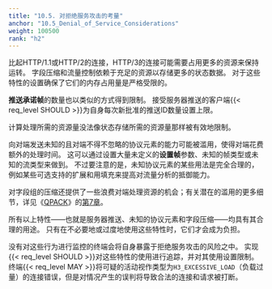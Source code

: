 ```yaml
---
title: "10.5. 对拒绝服务攻击的考量"
anchor: "10.5_Denial_of_Service_Considerations"
weight: 100500
rank: "h2"
---
```


比起HTTP/1.1或HTTP/2的连接，HTTP/3的连接可能需要占用更多的资源来保持运转。
字段压缩和流量控制依赖于充足的资源以存储更多的状态数据。
对于这些特性的设置确保了它们的内存占用量是严格受限的。

**推送承诺帧**的数量也以类似的方式得到限制。
接受服务器推送的客户端{{< req_level SHOULD >}}为自身每次新批准的推送ID数量设置上限。

计算处理所需的资源量没法像状态存储所需的资源量那样被有效地限制。

向对端发送未知的且对端不得不忽略的协议元素的能力可能被滥用，使得对端花费额外的处理时间。
这可以通过设置大量未定义的**设置帧**参数、未知的帧类型或未知的流类型来做到。
不过要注意的是，未知协议元素的某些用法是完全合理的，例如某些可选支持的扩展和用填充来提高对流量分析的抵御能力。

对字段组的压缩还提供了一些浪费对端处理资源的机会；有关潜在的滥用的更多细节，详见《[QPACK]()》的[第7章]()。

所有以上特性——也就是服务器推送、未知的协议元素和字段压缩——均具有其合理的用途。
只有在不必要地或过度地使用这些特性时，它们才会成为负担。

没有对这些行为进行监控的终端会将自身暴露于拒绝服务攻击的风险之中。
实现{{< req_level SHOULD >}}对这些特性的使用进行追踪，并对其使用设置限制。
终端{{< req_level MAY >}}将可疑的活动视作类型为`H3_EXCESSIVE_LOAD`（负载过量）的连接错误，但是对情况产生的误判将导致合法的连接和请求被打断。
